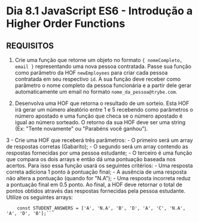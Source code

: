 # Dia 8.1 JavaScript ES6 - Introdução a Higher Order Functions

## REQUISITOS

1. Crie uma função que retorne um objeto no formato `{ nomeCompleto, email }` representando uma nova pessoa contratada. Passe sua função como parâmetro da HOF `newEmployees` para criar cada pessoa contratada em seu respectivo `id`. A sua função deve receber como parâmetro o nome completo da pessoa funcionária e a partir dele gerar automaticamente um email no formato `nome_da_pessoa@trybe.com`.

2. Desenvolva uma HOF que retorna o resultado de um sorteio. Esta HOF irá gerar um número aleatório entre 1 e 5 recebendo como parâmetros o número apostado e uma função que checa se o número apostado é igual ao número sorteado. O retorno da sua HOF deve ser uma string (Ex: "Tente novamente" ou "Parabéns você ganhou").

3 - Crie uma HOF que receberá três parâmetros:
    - O primeiro será um array de respostas corretas (Gabarito);
    - O segundo será um array contendo as respostas fornecidas por uma pessoa estudante;
    - O terceiro é uma função que compara os dois arrays e então dá uma pontuação baseada nos acertos. Para isso essa função usará os seguintes critérios:
        - Uma resposta correta adiciona 1 ponto à pontuação final;
        - A ausência de uma resposta não altera a pontuação (quando for "N.A");
        - Uma resposta incorreta reduz a pontuação final em 0.5 ponto.
    Ao final, a HOF deve retornar o total de pontos obtidos através das respostas fornecidas pela pessoa estudante. Utilize os seguintes arrays:

```    const RIGHT_ANSWERS = ['A', 'C', 'B', 'D', 'A', 'A', 'D', 'A', 'D', 'C'];
    const STUDENT_ANSWERS = ['A', 'N.A', 'B', 'D', 'A', 'C', 'N.A', 'A', 'D', 'B'];```